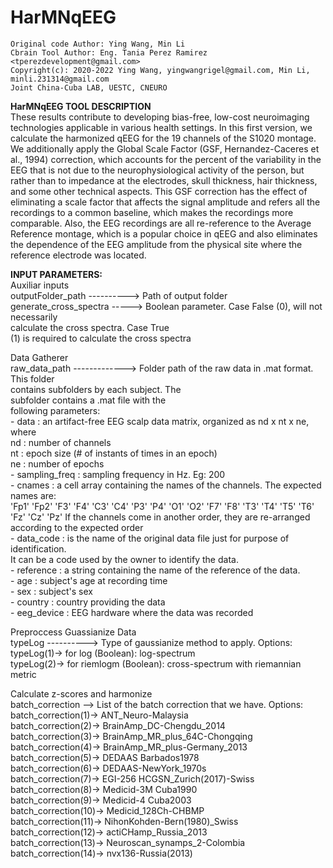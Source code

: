 # HarMNqEEG

    Original code Author: Ying Wang, Min Li
    Cbrain Tool Author: Eng. Tania Perez Ramirez <tperezdevelopment@gmail.com>
    Copyright(c): 2020-2022 Ying Wang, yingwangrigel@gmail.com, Min Li, minli.231314@gmail.com
    Joint China-Cuba LAB, UESTC, CNEURO


<strong>HarMNqEEG TOOL DESCRIPTION</strong></br>
These results contribute to developing bias-free, low-cost neuroimaging technologies applicable in various health settings.
In this first version, we calculate the harmonized qEEG for the 19 channels of the S1020 montage. 
We additionally apply the Global Scale Factor (GSF, Hernandez-Caceres et al., 1994) correction, which accounts for the percent 
of the variability in the EEG that is not due to the neurophysiological activity of the person, but rather than to impedance 
at the electrodes, skull thickness, hair thickness, and some other technical aspects. This GSF correction has the effect of 
eliminating a scale factor that affects the signal amplitude and refers all the recordings to a common baseline, which makes 
the recordings more comparable. Also, the EEG recordings are all re-reference to the Average Reference montage, which is a popular
choice in qEEG and also eliminates the dependence of the EEG amplitude from the physical site where the reference electrode was located.



<strong>INPUT PARAMETERS:</strong></br>
Auxiliar inputs</br>
outputFolder_path ----------> Path of output folder</br>
generate_cross_spectra -----> Boolean parameter. Case False (0), will not  necessarily</br>
                              calculate the cross spectra. Case True</br>
                              (1) is required to calculate the cross spectra</br>

Data Gatherer</br>
raw_data_path -------------> Folder path of the raw data in .mat format. This folder</br>
                             contains subfolders by each subject. The</br>
                             subfolder contains a .mat file with the</br>
                             following parameters:</br>
                                - data          : an artifact-free EEG scalp data matrix, organized as nd x nt x ne, where</br>
                                                  nd : number of channels</br>
                                                  nt : epoch size (# of instants of times in an epoch)</br>
                                                  ne : number of epochs</br>
                                - sampling_freq : sampling frequency in Hz. Eg: 200</br>
                                - cnames        : a cell array containing the names of the channels. The expected names are:</br>
                                                  'Fp1'    'Fp2'    'F3'    'F4'    'C3'    'C4'    'P3'    'P4'    'O1'    'O2'    'F7'    'F8'    'T3'    'T4'    'T5'    'T6'    'Fz'    'Cz'    'Pz'
                                                  If the channels come in another order, they are re-arranged according to the expected order</br>
                                - data_code     : is the name of the original data file just for purpose of identification.</br>
                                                  It can be a code used by the owner to identify the data.</br>
                                - reference     : a string containing the name of the reference of the data.</br>
                                - age           : subject's age at recording time</br>
                                - sex           : subject's sex</br>
                                - country       : country providing the data</br>
                                - eeg_device    : EEG hardware where the data was recorded</br>
								
								
Preproccess Guassianize Data </br>
typeLog ----------> Type of gaussianize method to apply. Options:</br>
                    typeLog(1)-> for log (Boolean):     log-spectrum</br>
                    typeLog(2)-> for riemlogm (Boolean): cross-spectrum with riemannian metric</br>


Calculate z-scores and harmonize </br>
batch_correction --> List of the batch correction that we have. Options:</br>
                     batch_correction(1)->  ANT_Neuro-Malaysia</br>
                     batch_correction(2)->  BrainAmp_DC-Chengdu_2014</br>
                     batch_correction(3)->  BrainAmp_MR_plus_64C-Chongqing</br>
                     batch_correction(4)->  BrainAmp_MR_plus-Germany_2013</br>
                     batch_correction(5)->  DEDAAS Barbados1978</br>
                     batch_correction(6)->  DEDAAS-NewYork_1970s</br>
                     batch_correction(7)->  EGI-256 HCGSN_Zurich(2017)-Swiss</br>
                     batch_correction(8)->  Medicid-3M Cuba1990</br>
                     batch_correction(9)->  Medicid-4 Cuba2003</br>
                     batch_correction(10)-> Medicid_128Ch-CHBMP</br>
                     batch_correction(11)-> NihonKohden-Bern(1980)_Swiss</br>
                     batch_correction(12)-> actiCHamp_Russia_2013</br>
                     batch_correction(13)-> Neuroscan_synamps_2-Colombia</br>
                     batch_correction(14)-> nvx136-Russia(2013)</br>
								

